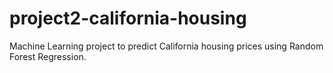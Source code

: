 # project2-california-housing
Machine Learning project to predict California housing prices using Random Forest Regression.
